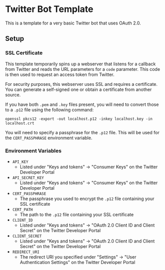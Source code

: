 # Twitter Bot Template

This is a template for a very basic Twitter bot that uses OAuth 2.0.

## Setup

### SSL Certificate
This template temporarily spins up a webserver that listens for a callback from Twitter and reads the URL parameters
for a `code` parameter. This code is then used to request an access token from Twitter.

For security purposes, this webserver uses SSL and requires a certificate. You can generate a self-signed one or obtain
a certificate from another source.

If you have both `.pem` and `.key` files present, you will need to convert those to a `.p12` file using the following
command:

```shell
openssl pkcs12 -export -out localhost.p12 -inkey localhost.key -in localhost.crt
```

You will need to specify a passphrase for the `.p12` file. This will be used for the `CERT_PASSPHRASE` environment
variable.

### Environment Variables
- `API_KEY`
  - Listed under "Keys and tokens" -> "Consumer Keys" on the Twitter Developer Portal
- `API_SECRET_KEY`
  - Listed under "Keys and tokens" -> "Consumer Keys" on the Twitter Developer Portal
- `CERT_PASSPHRASE`
  - The passphrase you used to encrypt the `.p12` file containing your SSL certificate
- `CERT_PATH`
  - The path to the `.p12` file containing your SSL certificate
- `CLIENT_ID`
  - Listed under "Keys and tokens" -> "OAuth 2.0 Client ID and Client Secret" on the Twitter Developer Portal
- `CLIENT_SECRET`
  - Listed under "Keys and tokens" -> "OAuth 2.0 Client ID and Client Secret" on the Twitter Developer Portal
- `REDIRECT_URI`
  - The redirect URI you specified under "Settings" -> "User Authentication Settings" on the Twitter Developer Portal

